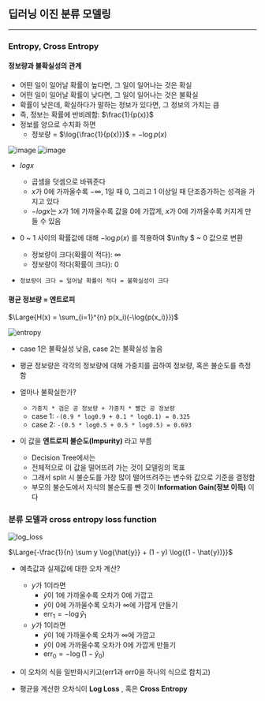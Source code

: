 ## 딥러닝 이진 분류 모델링

---

### Entropy, Cross Entropy

#### 정보량과 불확실성의 관계

- 어떤 일이 일어날 확률이 높다면, 그 일이 일어나는 것은 확실
- 어떤 일이 일어날 확률이 낮다면, 그 일이 일어나는 것은 불확실
- 확률이 낮은데, 확실하다가 말하는 정보가 있다면, 그 정보의 가치는 큼
- 즉, 정보는 확률에 반비례함: $\frac{1}{p(x)}$
- 정보를 양으로 수치화 하면
    - 정보량 = $\log{\frac{1}{p(x)}}$ = $-\log{p(x)}$

![image](https://github.com/zacinthepark/TIL/assets/86648892/2b7142d1-45bb-48cf-be4e-49d33ed8c34a)
![image](https://github.com/zacinthepark/TIL/assets/86648892/278ed3ee-ab9d-40cf-b7e5-a19b8eeb57f1)

- $log{x}$
    - 곱셈을 덧셈으로 바꿔준다
    - $x$가 0에 가까울수록 $-\infty$, 1일 때 0, 그리고 1 이상일 때 단조증가하는 성격을 가지고 있다
    - $-log{x}$는 $x$가 1에 가까울수록 값을 0에 가깝게, $x$가 0에 가까울수록 커지게 만들 수 있음

- 0 ~ 1 사이의 확률값에 대해 $-\log{p(x)}$ 를 적용하여 $\infty
$ ~ 0 값으로 변환
    - 정보량이 크다(확률이 적다): $\infty$
    - 정보량이 적다(확률이 크다): 0

- `정보량이 크다 = 일어날 확률이 적다 = 불확실성이 크다`

#### 평균 정보량 = 엔트로피

$\Large{H(x) = \sum_{i=1}^{n} p(x_i)(-\log{p(x_i)}})$

![entropy](https://github.com/zacinthepark/TIL/assets/86648892/abd888c5-17d6-41c5-9015-a80e74eab80a)

- case 1은 불확실성 낮음, case 2는 불확실성 높음
- 평균 정보량은 각각의 정보량에 대해 가중치를 곱하여 정보량, 혹은 불순도를 측정함
- 얼마나 불확실한가?
    - `가중치 * 검은 공 정보량 + 가중치 * 빨간 공 정보량`
    - case 1: `-(0.9 * log0.9 + 0.1 * log0.1) = 0.325`
    - case 2: `-(0.5 * log0.5 + 0.5 * log0.5) = 0.693`

- 이 값을 **엔트로피 불순도(Impurity)** 라고 부름
    - Decision Tree에서는
    - 전체적으로 이 값을 떨어뜨려 가는 것이 모델링의 목표
    - 그래서 split 시 불순도를 가장 많이 떨어뜨려주는 변수와 값으로 기준을 결정함
    - 부모의 불순도에서 자식의 불순도를 뺀 것이 **Information Gain(정보 이득)** 이다

### 분류 모델과 cross entropy loss function

![log_loss](https://github.com/zacinthepark/TIL/assets/86648892/b6117acf-c146-43d2-a98f-78ce67cd1831)

$\Large{-\frac{1}{n} \sum y \log{\hat{y}} + (1 - y) \log{(1 - \hat{y})}}$

- 예측값과 실제값에 대한 오차 계산?
    - ${y}$가 1이라면
        - $\hat{y}$이 1에 가까울수록 오차가 0에 가깝고
        - $\hat{y}$이 0에 가까울수록 오차가 $\infty$에 가깝게 만들기
        - $\text{err}_1 = -\log{\hat{y}_1}$
    - ${y}$가 1이라면
        - $\hat{y}$이 1에 가까울수록 오차가 $\infty$에 가깝고
        - $\hat{y}$이 0에 가까울수록 오차가 0에 가깝게 만들기
        - $\text{err}_0 = -\log{(1 - \hat{y}_0)}$

- 이 오차의 식을 일반화시키고(err1과 err0을 하나의 식으로 합치고)
- 평균을 계산한 오차식이 **Log Loss** , 혹은 **Cross Entropy**
